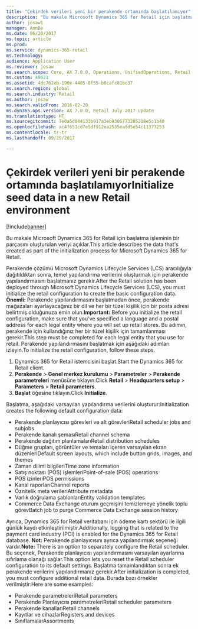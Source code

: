 ```yaml
---
title: "Çekirdek verileri yeni bir perakende ortamında başlatılamıyor"
description: "Bu makale Microsoft Dynamics 365 for Retail için başlatma işleminin bir parçasını oluşturulan veriyi açıklar."
author: josaw1
manager: AnnBe
ms.date: 06/20/2017
ms.topic: article
ms.prod: 
ms.service: dynamics-365-retail
ms.technology: 
audience: Application User
ms.reviewer: josaw
ms.search.scope: Core, AX 7.0.0, Operations, UnifiedOperations, Retail
ms.custom: 49621
ms.assetid: 4dc762eb-190e-4485-8f55-b0cafc81bc37
ms.search.region: global
ms.search.industry: Retail
ms.author: josaw
ms.search.validFrom: 2016-02-28
ms.dyn365.ops.version: AX 7.0.0, Retail July 2017 update
ms.translationtype: HT
ms.sourcegitcommit: 7e0a5d044133b917a3eb9386773205218e5c1b40
ms.openlocfilehash: ac4f651cd7e5df912ea2535eafd5e54c11377253
ms.contentlocale: tr-tr
ms.lasthandoff: 09/29/2017

---
```


# <a name="initialize-seed-data-in-a-new-retail-environment"></a><span data-ttu-id="b5fa3-103">Çekirdek verileri yeni bir perakende ortamında başlatılamıyor</span><span class="sxs-lookup"><span data-stu-id="b5fa3-103">Initialize seed data in a new Retail environment</span></span>

[!include[banner](includes/banner.md)]


<span data-ttu-id="b5fa3-104">Bu makale Microsoft Dynamics 365 for Retail için başlatma işleminin bir parçasını oluşturulan veriyi açıklar.</span><span class="sxs-lookup"><span data-stu-id="b5fa3-104">This article describes the data that's created as part of the initialization process for Microsoft Dynamics 365 for Retail.</span></span>

<span data-ttu-id="b5fa3-105">Perakende çözümü Microsoft Dynamics Lifecycle Services (LCS) aracılığıyla dağıtıldıktan sonra, temel yapılandırma verilerini oluşturmak için perakende yapılandırmasını başlatmanız gerekir.</span><span class="sxs-lookup"><span data-stu-id="b5fa3-105">After the Retail solution has been deployed through Microsoft Dynamics Lifecycle Services (LCS), you must initialize the retail configuration to create the basic configuration data.</span></span> <span data-ttu-id="b5fa3-106">**Önemli:** Perakende yapılandırmasını başlatmadan önce, perakende mağazaları ayarlayacağınız bir dil ve her bir tüzel kişilik için bir posta adresi belirtmiş olduğunuza emin olun.</span><span class="sxs-lookup"><span data-stu-id="b5fa3-106">**Important:** Before you initialize the retail configuration, make sure that you've specified a language and a postal address for each legal entity where you will set up retail stores.</span></span> <span data-ttu-id="b5fa3-107">Bu adımın, perakende için kullandığınız her bir tüzel kişilik için tamamlanması gerekir.</span><span class="sxs-lookup"><span data-stu-id="b5fa3-107">This step must be completed for each legal entity that you use for retail.</span></span> <span data-ttu-id="b5fa3-108">Perakende yapılandırmasını başlatmak için aşağıdaki adımları izleyin.</span><span class="sxs-lookup"><span data-stu-id="b5fa3-108">To initialize the retail configuration, follow these steps.</span></span>

1.  <span data-ttu-id="b5fa3-109">Dynamics 365 for Retail istemcisini başlat.</span><span class="sxs-lookup"><span data-stu-id="b5fa3-109">Start the Dynamics 365 for Retail client.</span></span>
2.  <span data-ttu-id="b5fa3-110">**Perakende** &gt; **Genel merkez kurulumu** &gt; **Parametreler** &gt; **Perakende parametreleri** menüsüne tıklayın.</span><span class="sxs-lookup"><span data-stu-id="b5fa3-110">Click **Retail** &gt; **Headquarters setup** &gt; **Parameters** &gt; **Retail parameters**.</span></span>
3.  <span data-ttu-id="b5fa3-111">**Başlat** öğesine tıklayın.</span><span class="sxs-lookup"><span data-stu-id="b5fa3-111">Click **Initialize**.</span></span>

<span data-ttu-id="b5fa3-112">Başlatma, aşağıdaki varsayılan yapılandırma verilerini oluşturur:</span><span class="sxs-lookup"><span data-stu-id="b5fa3-112">Initialization creates the following default configuration data:</span></span>

-   <span data-ttu-id="b5fa3-113">Perakende planlayıcısı görevleri ve alt görevleri</span><span class="sxs-lookup"><span data-stu-id="b5fa3-113">Retail scheduler jobs and subjobs</span></span>
-   <span data-ttu-id="b5fa3-114">Perakende kanalı şeması</span><span class="sxs-lookup"><span data-stu-id="b5fa3-114">Retail channel schema</span></span>
-   <span data-ttu-id="b5fa3-115">Perakende dağıtım planlamaları</span><span class="sxs-lookup"><span data-stu-id="b5fa3-115">Retail distribution schedules</span></span>
-   <span data-ttu-id="b5fa3-116">Düğme grupları, görüntüler ve temaları içeren varsayılan ekran düzenleri</span><span class="sxs-lookup"><span data-stu-id="b5fa3-116">Default screen layouts, which include button grids, images, and themes</span></span>
-   <span data-ttu-id="b5fa3-117">Zaman dilimi bilgileri</span><span class="sxs-lookup"><span data-stu-id="b5fa3-117">Time zone information</span></span>
-   <span data-ttu-id="b5fa3-118">Satış noktası (POS) işlemleri</span><span class="sxs-lookup"><span data-stu-id="b5fa3-118">Point-of-sale (POS) operations</span></span>
-   <span data-ttu-id="b5fa3-119">POS izinleri</span><span class="sxs-lookup"><span data-stu-id="b5fa3-119">POS permissions</span></span>
-   <span data-ttu-id="b5fa3-120">Kanal raporları</span><span class="sxs-lookup"><span data-stu-id="b5fa3-120">Channel reports</span></span>
-   <span data-ttu-id="b5fa3-121">Öznitelik meta verileri</span><span class="sxs-lookup"><span data-stu-id="b5fa3-121">Attribute metadata</span></span>
-   <span data-ttu-id="b5fa3-122">Varlık doğrulama şablonları</span><span class="sxs-lookup"><span data-stu-id="b5fa3-122">Entity validation templates</span></span>
-   <span data-ttu-id="b5fa3-123">Commerce Data Exchange oturum geçmişini temizlemeye yönelik toplu görev</span><span class="sxs-lookup"><span data-stu-id="b5fa3-123">Batch job to purge Commerce Data Exchange session history</span></span>

<span data-ttu-id="b5fa3-124">Ayrıca, Dynamics 365 for Retail veritabanı için ödeme kartı sektörü ile ilgili günlük kaydı etkinleştirilmiştir.</span><span class="sxs-lookup"><span data-stu-id="b5fa3-124">Additionally, logging that is related to the payment card industry (PCI) is enabled for the Dynamics 365 for Retail database.</span></span> <span data-ttu-id="b5fa3-125">**Not:** Perakende planlayıcısını ayrıca yapılandırmak seçeneği vardır.</span><span class="sxs-lookup"><span data-stu-id="b5fa3-125">**Note:** There is an option to separately configure the Retail scheduler.</span></span> <span data-ttu-id="b5fa3-126">Bu seçenek, Perakende planlayıcısı yapılandırmasını varsayılan ayarlarına sıfırlama olanağı sağlar.</span><span class="sxs-lookup"><span data-stu-id="b5fa3-126">This option lets you reset the Retail scheduler configuration to its default settings.</span></span> <span data-ttu-id="b5fa3-127">Başlatma tamamlandıktan sonra ek perakende verilerini yapılandırmanız gerekir.</span><span class="sxs-lookup"><span data-stu-id="b5fa3-127">After initialization is completed, you must configure additional retail data.</span></span> <span data-ttu-id="b5fa3-128">Burada bazı örnekler verilmiştir:</span><span class="sxs-lookup"><span data-stu-id="b5fa3-128">Here are some examples:</span></span>

-   <span data-ttu-id="b5fa3-129">Perakende parametreleri</span><span class="sxs-lookup"><span data-stu-id="b5fa3-129">Retail parameters</span></span>
-   <span data-ttu-id="b5fa3-130">Perakende Planlayıcısı parametreleri</span><span class="sxs-lookup"><span data-stu-id="b5fa3-130">Retail scheduler parameters</span></span>
-   <span data-ttu-id="b5fa3-131">Perakende kanalları</span><span class="sxs-lookup"><span data-stu-id="b5fa3-131">Retail channels</span></span>
-   <span data-ttu-id="b5fa3-132">Kayıtlar ve cihazlar</span><span class="sxs-lookup"><span data-stu-id="b5fa3-132">Registers and devices</span></span>
-   <span data-ttu-id="b5fa3-133">Sınıflamalar</span><span class="sxs-lookup"><span data-stu-id="b5fa3-133">Assortments</span></span>





